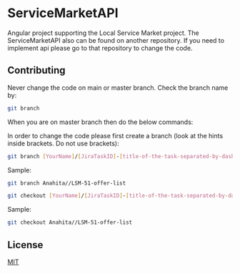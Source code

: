 # ServiceMarketAPI

Angular project supporting the Local Service Market project. The ServiceMarketAPI also can be found on another repository. If you need to implement api please go to that repository to change the code.

## Contributing
Never change the code on main or master branch. Check the branch name by:
```bash
git branch
```
When you are on master branch then do the below commands:

In order to change the code please first create a branch (look at the hints inside brackets. Do not use brackets):
```bash
git branch [YourName]/[JiraTaskID]-[title-of-the-task-separated-by-dash]
```
Sample:
```bash
git branch Anahita//LSM-51-offer-list
```

```bash
git checkout [YourName]/[JiraTaskID]-[title-of-the-task-separated-by-dash]
```
Sample:
```bash
git checkout Anahita//LSM-51-offer-list
```



## License
[MIT](https://choosealicense.com/licenses/mit/)